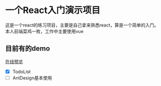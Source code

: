 # 一个React入门演示项目

这是一个react的练习项目，主要是自己拿来熟悉react，算是一个简单的入门。<br>
本人前端菜鸡一枚，工作中主要使用vue <br>

## 目前有的demo

[在线预览](http://react.lovedd.cool/)

- [x] TodoList
- [ ] AntDesign基本使用
